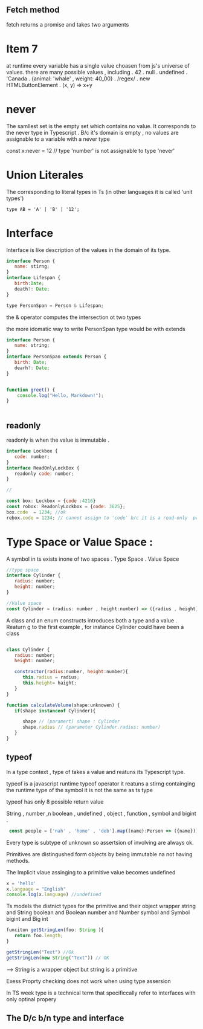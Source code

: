## Fetch method 
fetch returns a promise and takes two arguments 

# Item 7 
at runtime every variable has a single value choasen from js's universe of values. there are many possible values , including 
. 42
. null 
. undefined 
. 'Canada 
. {animal: 'whale' , weight: 40_00}
. /regex/
. new HTMLButtonElement
. (x, y) => x+y


 # never 

 The samllest set is the empty set which contains no value. It corresponds to the never type in Typescript . B/c  it's domain is empty , no values are assignable to a variable with a never type 

 const x:never = 12 // type 'number' is not assignable to type 'never'

 # Union Literales 
 The corresponding to literal types in Ts (in other languages it is called 'unit types')

    type AB = 'A' | 'B' | '12';
 # Interface 
 Interface is like description of the values in the domain of its type. 


```javascript
interface Person {
   name: stirng;
}
interface Lifespan {
   birth:Date;
   death?: Date;
}

type PersonSpan = Person & Lifespan;

```

the & operator computes the intersection ot two types

the more idomatic way to write PersonSpan type would be with extends 
```javascript
interface Person {
   name: string;
}
interface PersonSpan extends Person {
   birth: Date;
   dearh?: Date;
}


function greet() {
    console.log("Hello, Markdown!");
}
 
```

## readonly 
readonly is when the value is immutable . 

```javascript 
interface Lockbox {
   code: number;
}
interface ReadOnlyLockBox {
   readonly code: number;
}

// 

const box: Lockbox = {code :4216}
const robox: ReadonlyLockbox = {code: 3625};
box.code  = 1234; //ok
rebox.code = 1234; // cannot assign to 'code' b/c it is a read-only  propery

```


# Type Space or Value Space :
A symbol in ts exists inone of two spaces 
. Type Space 
. Value Space 

```javascript
//type space 
interface Cylinder {
   radius: number;
   height: number;
}

//Value space
const Cylinder = (radius: number , height:number) => ({radius , height});

```



A class and an enum constructs introduces both a type and a value . Reaturn g to the first example , for instance Cylinder could have been a class 

```javascript 

class Cylinder {
   radius: number;
   height: number;

   constractor(radius:number, height:number){
      this.radius = radius;
      this.height= haight;
   }
}

function calculateVolume(shape:unknowen) {
   if(shape instanceof Cylinder){

      shape // (paramert) shape : Cylinder
      shape.radius // (parameter Cylinder.radius: number)
   }
}
```

## typeof
In a type context , type of takes a value and reatuns its Typescript type.

typeof is a javascript runtime typeof operator
it reatuns a stirng containging the runtime type of the symbol  it is not the same as ts type

typeof has only 8 possible return value

String , number ,n boolean , undefined , object , function , symbol and bigint .

```javascript
 const people = ['nah' , 'home' , 'deb'].map((name):Person => ({name})) //type is Person[]
```


Every type is subtype of unknown so assertsion of involving are always ok. 


Primitives are distingushed form objects by being immutable na not having methods. 

The Implicit vlaue  assinging to a primitive value becomes undefined 

```javascript 
x = 'hello'
x.language = "English"
console.log(x.language) //undefined 
```

Ts models the distnict types for the primitive and their object wrapper 
string and String 
boolean and Boolean 
number and Number 
symbol and Symbol 
bigint and Big int 

```javascript 
funciton getStringLen(foo: String ){
   return foo.length;
}

getStringLen("Text") //Ok
getStringLen(new String("Text")) // OK 

```

--> String is a wrapper object but string is a primitive   


Exess Proprty checking does not work when using type assersion 

In TS week type is a technical term that specificcally refer to interfaces with only optinal propery 



## The D/c b/n type and interface 

